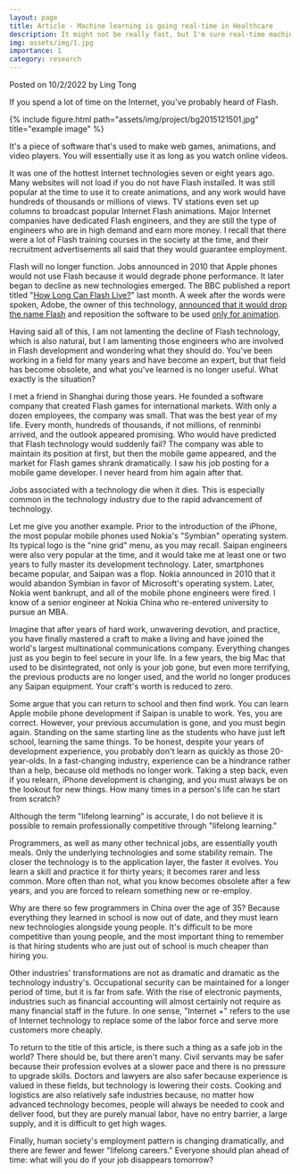 ```yaml
---
layout: page
title: Article - Machine learning is going real-time in Healthcare
description: It might not be really fast, but I'm sure real-time machine learning is getting there.
img: assets/img/1.jpg
importance: 1
category: research
---
```


Posted on 10/2/2022 by Ling Tong

If you spend a lot of time on the Internet, you've probably heard of Flash.

{% include figure.html path="assets/img/project/bg2015121501.jpg" title="example image"  %}

It's a piece of software that's used to make web games, animations, and video players. You will essentially use it as long as you watch online videos.

It was one of the hottest Internet technologies seven or eight years ago. Many websites will not load if you do not have Flash installed. It was still popular at the time to use it to create animations, and any work would have hundreds of thousands or millions of views. TV stations even set up columns to broadcast popular Internet Flash animations. Major Internet companies have dedicated Flash engineers, and they are still the type of engineers who are in high demand and earn more money. I recall that there were a lot of Flash training courses in the society at the time, and their recruitment advertisements all said that they would guarantee employment.


Flash will no longer function. Jobs announced in 2010 that Apple phones would not use Flash because it would degrade phone performance. It later began to decline as new technologies emerged. The BBC published a report titled "[How Long Can Flash Live?](https://www.bbc.com/news/technology-34799790)" last month. A week after the words were spoken, Adobe, the owner of this technology, [announced that it would drop the name Flash](https://arstechnica.com/information-technology/2015/12/adobe-to-kill-off-flash-in-januarys-creative-cloud-update/) and reposition the software to be used [only for animation](https://www.zdnet.com/article/adobe-renames-flash-professional-to-animate-pivots-to-html5/).

Having said all of this, I am not lamenting the decline of Flash technology, which is also natural, but I am lamenting those engineers who are involved in Flash development and wondering what they should do. You've been working in a field for many years and have become an expert, but that field has become obsolete, and what you've learned is no longer useful. What exactly is the situation?

I met a friend in Shanghai during those years. He founded a software company that created Flash games for international markets. With only a dozen employees, the company was small. That was the best year of my life. Every month, hundreds of thousands, if not millions, of renminbi arrived, and the outlook appeared promising. Who would have predicted that Flash technology would suddenly fail? The company was able to maintain its position at first, but then the mobile game appeared, and the market for Flash games shrank dramatically. I saw his job posting for a mobile game developer. I never heard from him again after that.

Jobs associated with a technology die when it dies. This is especially common in the technology industry due to the rapid advancement of technology.



Let me give you another example. Prior to the introduction of the iPhone, the most popular mobile phones used Nokia's "Symbian" operating system. Its typical logo is the "nine grid" menu, as you may recall. Saipan engineers were also very popular at the time, and it would take me at least one or two years to fully master its development technology. Later, smartphones became popular, and Saipan was a flop. Nokia announced in 2010 that it would abandon Symbian in favor of Microsoft's operating system. Later, Nokia went bankrupt, and all of the mobile phone engineers were fired. I know of a senior engineer at Nokia China who re-entered university to pursue an MBA.



Imagine that after years of hard work, unwavering devotion, and practice, you have finally mastered a craft to make a living and have joined the world's largest multinational communications company. Everything changes just as you begin to feel secure in your life. In a few years, the big Mac that used to be disintegrated, not only is your job gone, but even more terrifying, the previous products are no longer used, and the world no longer produces any Saipan equipment. Your craft's worth is reduced to zero.

Some argue that you can return to school and then find work. You can learn Apple mobile phone development if Saipan is unable to work. Yes, you are correct. However, your previous accumulation is gone, and you must begin again. Standing on the same starting line as the students who have just left school, learning the same things. To be honest, despite your years of development experience, you probably don't learn as quickly as those 20-year-olds. In a fast-changing industry, experience can be a hindrance rather than a help, because old methods no longer work. Taking a step back, even if you relearn, iPhone development is changing, and you must always be on the lookout for new things. How many times in a person's life can he start from scratch?

Although the term "lifelong learning" is accurate, I do not believe it is possible to remain professionally competitive through "lifelong learning."

Programmers, as well as many other technical jobs, are essentially youth meals. Only the underlying technologies and some stability remain. The closer the technology is to the application layer, the faster it evolves. You learn a skill and practice it for thirty years; it becomes rarer and less common. More often than not, what you know becomes obsolete after a few years, and you are forced to relearn something new or re-employ.

Why are there so few programmers in China over the age of 35? Because everything they learned in school is now out of date, and they must learn new technologies alongside young people. It's difficult to be more competitive than young people, and the most important thing to remember is that hiring students who are just out of school is much cheaper than hiring you.

Other industries' transformations are not as dramatic and dramatic as the technology industry's. Occupational security can be maintained for a longer period of time, but it is far from safe. With the rise of electronic payments, industries such as financial accounting will almost certainly not require as many financial staff in the future. In one sense, "Internet +" refers to the use of Internet technology to replace some of the labor force and serve more customers more cheaply.

To return to the title of this article, is there such a thing as a safe job in the world? There should be, but there aren't many. Civil servants may be safer because their profession evolves at a slower pace and there is no pressure to upgrade skills. Doctors and lawyers are also safer because experience is valued in these fields, but technology is lowering their costs. Cooking and logistics are also relatively safe industries because, no matter how advanced technology becomes, people will always be needed to cook and deliver food, but they are purely manual labor, have no entry barrier, a large supply, and it is difficult to get high wages.

Finally, human society's employment pattern is changing dramatically, and there are fewer and fewer "lifelong careers." Everyone should plan ahead of time: what will you do if your job disappears tomorrow?